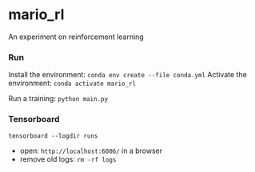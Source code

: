 # mario_rl
An experiment on reinforcement learning


### Run

Install the environment: `conda env create --file conda.yml`
Activate the environment: `conda activate mario_rl`

Run a training: `python main.py`

### Tensorboard

`tensorboard --logdir runs`

- open: `http://localhost:6006/` in a browser
- remove old logs: `rm -rf logs`